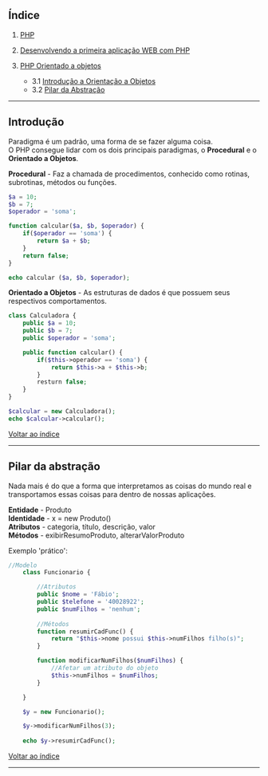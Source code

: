## <a name="indice">Índice</a>

1. [PHP](https://github.com/comicodarko/Lab-PHP)
    
2. [Desenvolvendo a primeira aplicação WEB com PHP](https://github.com/comicodarko/HelpDesk)

3. [PHP Orientado a objetos]()
    - 3.1 [Introdução a Orientação a Objetos](#parte03-1)
    - 3.2 [Pilar da Abstração](#parte03-2)
****

## <a name="parte03-1">Introdução</a>

Paradigma é um padrão, uma forma de se fazer alguma coisa.  
O PHP consegue lidar com os dois principais paradigmas, o **Procedural** e o **Orientado a Objetos**.

**Procedural** - Faz a chamada de procedimentos, conhecido como rotinas, subrotinas, métodos ou funções.
```php
$a = 10;
$b = 7;
$operador = 'soma';

function calcular($a, $b, $operador) {
    if($operador == 'soma') {
        return $a + $b;
    }
    return false;
}

echo calcular ($a, $b, $operador);
```

**Orientado a Objetos** - As estruturas de dados é que possuem seus respectivos comportamentos.
```php
class Calculadora {
    public $a = 10;
    public $b = 7;
    public $operador = 'soma';

    public function calcular() {
        if($this->operador == 'soma') {
            return $this->a + $this->b;
        }
        resturn false;
    }
}

$calcular = new Calculadora();
echo $calcular->calcular();
```

[Voltar ao índice](#indice)

****

## <a name="parte03-2">Pilar da abstração</a>

Nada mais é do que a forma que interpretamos as coisas do mundo real e transportamos essas coisas para dentro de nossas aplicações.

**Entidade** - Produto  
**Identidade** - x = new Produto()  
**Atributos** - categoria, título, descrição, valor  
**Métodos** - exibirResumoProduto, alterarValorProduto

Exemplo 'prático':
```php
//Modelo
    class Funcionario {

        //Atributos 
        public $nome = 'Fábio';
        public $telefone = '40028922';
        public $numFilhos = 'nenhum';
        
        //Métodos
        function resumirCadFunc() {
            return "$this->nome possui $this->numFilhos filho(s)";
        }

        function modificarNumFilhos($numFilhos) {
			//Afetar um atributo do objeto   
			$this->numFilhos = $numFilhos;
        }

    }

    $y = new Funcionario();

	$y->modificarNumFilhos(3);
	
    echo $y->resumirCadFunc();
```


[Voltar ao índice](#indice)

****
